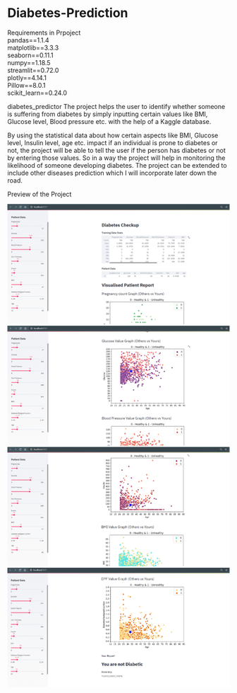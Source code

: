 # Diabetes-Prediction

Requirements in Prpoject<br>
pandas==1.1.4<br>
matplotlib==3.3.3<br>
seaborn==0.11.1<br>
numpy==1.18.5<br>
streamlit==0.72.0<br>
plotly==4.14.1<br>
Pillow==8.0.1<br>
scikit_learn==0.24.0<br>

diabetes_predictor The project helps the user to identify whether someone is suffering from diabetes by simply inputting certain values like BMI, Glucose level, Blood pressure etc. with the help of a Kaggle database.

By using the statistical data about how certain aspects like BMI, Glucose level, Insulin level, age etc. impact if an individual is prone to diabetes or not, the project will be able to tell the user if the person has diabetes or not by entering those values. So in a way the project will help in monitoring the likelihood of someone developing diabetes. The project can be extended to include other diseases prediction which I will incorporate later down the road.


Preview of the Project

![](images/1.PNG)
![](images/2.PNG)
![](images/3.PNG)
![](images/4.PNG)
